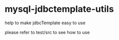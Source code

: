 # mysql-jdbctemplate-utils
help to make jdbcTemplate easy to use


please refer to test/src to see how to use

